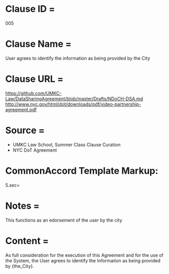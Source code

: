 # Clause ID = 
005

# Clause Name = 
User agrees to identify the information as being provided by the City

# Clause URL = 
https://github.com/UMKC-Law/DataSharingAgreement/blob/master/Drafts/NDoCH-DSA.md
http://www.nyc.gov/html/dot/downloads/pdf/video-partnership-agreement.pdf

# Source = 
* UMKC Law School, Summer Class Clause Curation
* NYC DoT Agreement

# CommonAccord Template Markup:   
5.sec=

# Notes = 
This functions as an edorsement of the user by the city

# Content = 	
As full consideration for the execution of this Agreement and for the use of the System, the User agrees to identify the Information as being provided by {the_City}.

